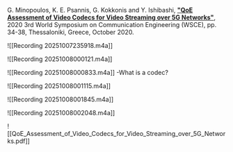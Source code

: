 G. Minopoulos, K. E. Psannis, G. Kokkonis and Y. Ishibashi, [**"QoE Assessment of Video Codecs for Video Streaming over 5G Networks"**](https://ieeexplore.ieee.org/document/9275576), 2020 3rd World Symposium on Communication Engineering (WSCE), pp. 34-38, Thessaloniki, Greece, October 2020.

![[Recording 20251007235918.m4a]]

![[Recording 20251008000121.m4a]]

![[Recording 20251008000833.m4a]]
-What is a codec?

![[Recording 20251008001115.m4a]]

![[Recording 20251008001845.m4a]]

![[Recording 20251008002048.m4a]]


![[QoE_Assessment_of_Video_Codecs_for_Video_Streaming_over_5G_Networks.pdf]]